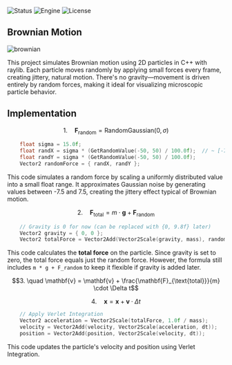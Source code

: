 ![Status](https://badgen.net/badge/Status/Experiment/orange?icon=github)
![Engine](https://badgen.net/badge/Engine/Raylib/blue)
![License](https://badgen.net/badge/license/MIT/green)

## **Brownian Motion**
![brownian](https://github.com/user-attachments/assets/e1ea43fd-0d4c-464c-8200-1a6b86bf6f10)

This project simulates Brownian motion using 2D particles in C++ with raylib. Each particle moves randomly by applying small forces every frame, creating jittery, natural motion. There's no gravity—movement is driven entirely by random forces, making it ideal for visualizing microscopic particle behavior.

## **Implementation**

```math
1. \quad \mathbf{F}_{\text{random}} = \text{RandomGaussian}(0, \sigma)
```
```c++
    float sigma = 15.0f;
    float randX = sigma * (GetRandomValue(-50, 50) / 100.0f);  // ~ [-7.5, 7.5]
    float randY = sigma * (GetRandomValue(-50, 50) / 100.0f);
    Vector2 randomForce = { randX, randY };
```
This code simulates a random force by scaling a uniformly distributed value into a small float range. It approximates Gaussian noise by generating values between -7.5 and 7.5, creating the jittery effect typical of Brownian motion.

```math
2. \quad \mathbf{F}_{\text{total}} = m \cdot \mathbf{g} + \mathbf{F}_{\text{random}}
```
```c++
    // Gravity is 0 for now (can be replaced with {0, 9.8f} later)
    Vector2 gravity = { 0, 0 };
    Vector2 totalForce = Vector2Add(Vector2Scale(gravity, mass), randomForce);
```
This code calculates the **total force** on the particle.
Since gravity is set to zero, the total force equals just the random force. However, the formula still includes `m * g + F_random` to keep it flexible if gravity is added later.

```math
3. \quad \mathbf{v} = \mathbf{v} + \frac{\mathbf{F}_{\text{total}}}{m} \cdot \Delta t
```
```math
4. \quad \mathbf{x} = \mathbf{x} + \mathbf{v} \cdot \Delta t
```
```c++
    // Apply Verlet Integration
    Vector2 acceleration = Vector2Scale(totalForce, 1.0f / mass);
    velocity = Vector2Add(velocity, Vector2Scale(acceleration, dt));
    position = Vector2Add(position, Vector2Scale(velocity, dt));
```
This code updates the particle's velocity and position using Verlet Integration.

